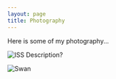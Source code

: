 ```yaml
---
layout: page
title: Photography
---
```


Here is some of my photography...

![ISS](/photos/DSC01362.jpg "This image of the International Space Station transiting the moon is among my favorite pictures I have taken. This was taken with my camera attached to a 14 inch telescope.")
Description?

![Swan](/photos/A7R05245.jpg "A swan in Manzanita Lake at the University of Nevada, Reno.")
